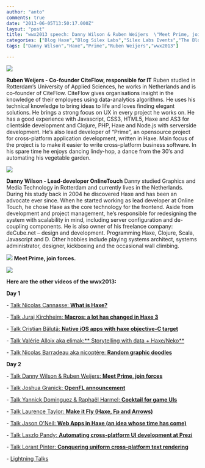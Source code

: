 ```yaml
---
author: "anto"
comments: true
date: "2013-06-05T13:50:17.000Z"
layout: "post"
title: "wwx2013 speech: Danny Wilson & Ruben Weijers  \"Meet Prime, join forces\""
categories: ["Blog Haxe","Blog Silex Labs","Silex Labs Events","The Blog"]
tags: ["Danny Wilson","Haxe","Prime","Ruben Weijers","wwx2013"]

---
```

[![](https://www.silexlabs.org/wp-content/uploads/2013/06/bandeau-blog-ruben-danny.jpg)](https://www.silexlabs.org/142746/the-blog/wwx2013-speech-danny-wilson-ruben-weijers-meet-prime-join-forces/attachment/bandeau-blog-ruben-danny/)


**Ruben Weijers - Co-founder CiteFlow, responsible for IT**
Ruben studied in Rotterdam’s University of Applied Sciences, he works in Netherlands and is co-founder of CiteFlow. CiteFlow gives organisations insight in the knowledge of their employees using data-analytics algorithms. He uses his technical knowledge to bring ideas to life and loves finding elegant solutions. He brings a strong focus on UX in every project he works on. He has a good experience with Javascript, CSS3, HTML5, Haxe and AS3 for clientside development and Clojure, PHP, Haxe and Node.js with serverside development. He’s also lead developer of “Prime”, an opensource project for cross-platform application development, written in Haxe. Main focus of the project is to make it easier to write cross-platform business software. In his spare time he enjoys dancing lindy-hop, a dance from the 30′s and automating his vegetable garden.

[![](https://www.silexlabs.org/wp-content/uploads/2013/06/ruben_zwart2-150x150.jpg)](https://www.silexlabs.org/142746/the-blog/wwx2013-speech-danny-wilson-ruben-weijers-meet-prime-join-forces/attachment/ruben_zwart2/)

**Danny Wilson - Lead-developer OnlineTouch**
Danny studied Graphics and Media Technology in Rotterdam and currently lives in the Netherlands. During his study back in 2004 he discovered Haxe and has been an advocate ever since. When he started working as lead developer at Online Touch, he chose Haxe as the core technology for the frontend. Aside from development and project management, he’s responsible for redesigning the system with scalability in mind, including server configuration and de-coupling components. He is also owner of his freelance company: deCube.net – design and development. Programming Haxe, Clojure, Scala, Javascript and D. Other hobbies include playing systems architect, systems administrator, designer, kickboxing and the occasional wall climbing.

[![](https://www.silexlabs.org/wp-content/uploads/2013/06/Danny-Wilson-150x150.jpg)](https://www.silexlabs.org/142746/the-blog/wwx2013-speech-danny-wilson-ruben-weijers-meet-prime-join-forces/attachment/danny-wilson/)
**Meet Prime, join forces.**


[![](https://www.silexlabs.org/wp-content/uploads/2013/06/Capture-d’écran-2013-05-31-à-16.27.01-687x478.png)](http://wwx-2013.prime.vc/#/title)



**Here are the other videos of the wwx2013:**


**Day 1**






- [Talk Nicolas Cannasse: **What is Haxe?**](https://www.silexlabs.org/140469/the-blog/wwx2013-speech-nicolas-cannasse-what-is-haxe/)

- [Talk Juraj Kirchheim: **Macros: a lot has changed in Haxe 3**](https://www.silexlabs.org/?p=142242)

- [Talk Cristian Băluță: **Native iOS apps with haxe objective-C target**](https://www.silexlabs.org/?p=142686)

- [Talk Valérie Alloix aka elimak:** Storytelling with data + Haxe/Neko**](https://www.silexlabs.org/?p=142722)

- [Talk Nicolas Barradeau aka nicoptère: **Random graphic doodles**](https://www.silexlabs.org/?p=142737)

**Day 2**

- [Talk Danny Wilson & Ruben Weijers: **Meet Prime, join forces**](https://www.silexlabs.org/?p=142746)

- [Talk Joshua Granick: **OpenFL announcement**](https://www.silexlabs.org/?p=142542)

- [Talk Yannick Dominguez & Raphaël Harmel: **Cocktail for game UIs**](https://www.silexlabs.org/?p=142483)

- [Talk Laurence Taylor: **Make it Fly (Haxe, Fp and Arrows)**](https://www.silexlabs.org/143188/the-blog/blog-silex-labs/wwx2013-speech-laurence-taylor-make-it-fly-haxe-fp-and-arrows/)

- [Talk Jason O'Neil: **Web Apps in Haxe (an idea whose time has come)**](https://www.silexlabs.org/?p=142800)

- [Talk Laszlo Pandy: **Automating cross-platform UI development at Prezi**](https://www.silexlabs.org/?p=142721)

- [Talk Lorant Pinter: **Conquering uniform cross-platform text rendering**](https://www.silexlabs.org/?p=142774)

- [Lightning Talks](https://www.silexlabs.org/?p=143115)




